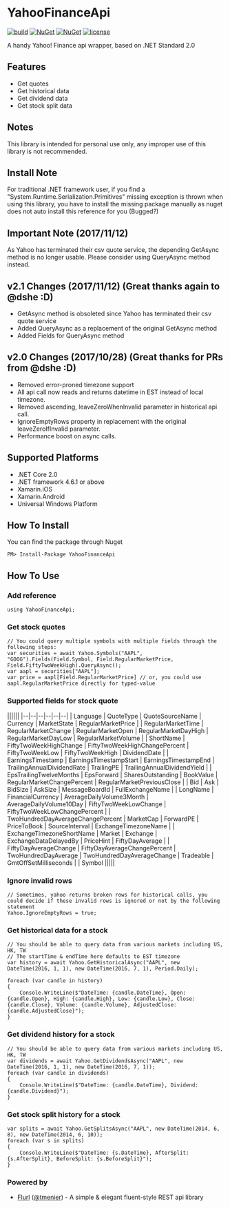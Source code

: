# YahooFinanceApi
[![build](https://github.com/lppkarl/yahoofinanceapi/workflows/build/badge.svg)](https://github.com/lppkarl/YahooFinanceApi/actions?query=workflow%3Abuild)
[![NuGet](https://img.shields.io/nuget/v/YahooFinanceApi.svg)](https://www.nuget.org/packages/YahooFinanceApi/)
[![NuGet](https://img.shields.io/nuget/dt/YahooFinanceApi.svg)](https://www.nuget.org/packages/YahooFinanceApi/)
[![license](https://img.shields.io/github/license/lppkarl/YahooFinanceApi.svg)](https://github.com/lppkarl/YahooFinanceApi/blob/master/LICENSE)

A handy Yahoo! Finance api wrapper, based on .NET Standard 2.0

## Features
* Get quotes
* Get historical data
* Get dividend data
* Get stock split data

## Notes
This library is intended for personal use only, any improper use of this library is not recommended.

## Install Note
For traditional .NET framework user, if you find a "System.Runtime.Serialization.Primitives" missing exception is thrown when using this library, you have to install the missing package manually as nuget does not auto install this reference for you (Bugged?)

## Important Note (2017/11/12)
As Yahoo has terminated their csv quote service, the depending GetAsync method is no longer usable. Please consider using QueryAsync method instead.

## v2.1 Changes (2017/11/12) (Great thanks again to @dshe :D)
* GetAsync method is obsoleted since Yahoo has terminated their csv quote service
* Added QueryAsync as a replacement of the original GetAsync method
* Added Fields for QueryAsync method

## v2.0 Changes (2017/10/28) (Great thanks for PRs from @dshe :D)
* Removed error-proned timezone support
* All api call now reads and returns datetime in EST instead of local timezone.
* Removed ascending, leaveZeroWhenInvalid parameter in historical api call.
* IgnoreEmptyRows property in replacement with the original leaveZeroIfInvalid parameter.
* Performance boost on async calls.

## Supported Platforms
* .NET Core 2.0
* .NET framework 4.6.1 or above
* Xamarin.iOS
* Xamarin.Android
* Universal Windows Platform

## How To Install
You can find the package through Nuget

    PM> Install-Package YahooFinanceApi

## How To Use

### Add reference

    using YahooFinanceApi;

### Get stock quotes
    // You could query multiple symbols with multiple fields through the following steps:
    var securities = await Yahoo.Symbols("AAPL", "GOOG").Fields(Field.Symbol, Field.RegularMarketPrice, Field.FiftyTwoWeekHigh).QueryAsync();
    var aapl = securities["AAPL"];
    var price = aapl[Field.RegularMarketPrice] // or, you could use aapl.RegularMarketPrice directly for typed-value

### Supported fields for stock quote
||||||
|--|--|--|--|--|--|
| Language | QuoteType | QuoteSourceName | Currency | MarketState | RegularMarketPrice | 
| RegularMarketTime | RegularMarketChange | RegularMarketOpen | RegularMarketDayHigh | RegularMarketDayLow | RegularMarketVolume |
| ShortName | FiftyTwoWeekHighChange | FiftyTwoWeekHighChangePercent | FiftyTwoWeekLow | FiftyTwoWeekHigh | DividendDate |
| EarningsTimestamp | EarningsTimestampStart | EarningsTimestampEnd | TrailingAnnualDividendRate | TrailingPE | TrailingAnnualDividendYield | 
| EpsTrailingTwelveMonths | EpsForward | SharesOutstanding | BookValue | RegularMarketChangePercent | RegularMarketPreviousClose | 
| Bid | Ask | BidSize | AskSize | MessageBoardId | FullExchangeName | 
| LongName | FinancialCurrency | AverageDailyVolume3Month | AverageDailyVolume10Day | FiftyTwoWeekLowChange | FiftyTwoWeekLowChangePercent |
| TwoHundredDayAverageChangePercent | MarketCap | ForwardPE | PriceToBook | SourceInterval | ExchangeTimezoneName |
| ExchangeTimezoneShortName | Market | Exchange | ExchangeDataDelayedBy | PriceHint | FiftyDayAverage |
| FiftyDayAverageChange | FiftyDayAverageChangePercent | TwoHundredDayAverage | TwoHundredDayAverageChange | Tradeable | GmtOffSetMilliseconds |
| Symbol |||||

### Ignore invalid rows
    // Sometimes, yahoo returns broken rows for historical calls, you could decide if these invalid rows is ignored or not by the following statement
    Yahoo.IgnoreEmptyRows = true;

### Get historical data for a stock
    // You should be able to query data from various markets including US, HK, TW
    // The startTime & endTime here defaults to EST timezone
    var history = await Yahoo.GetHistoricalAsync("AAPL", new DateTime(2016, 1, 1), new DateTime(2016, 7, 1), Period.Daily);

    foreach (var candle in history)
    {
        Console.WriteLine($"DateTime: {candle.DateTime}, Open: {candle.Open}, High: {candle.High}, Low: {candle.Low}, Close: {candle.Close}, Volume: {candle.Volume}, AdjustedClose: {candle.AdjustedClose}");
    }

### Get dividend history for a stock
    // You should be able to query data from various markets including US, HK, TW
    var dividends = await Yahoo.GetDividendsAsync("AAPL", new DateTime(2016, 1, 1), new DateTime(2016, 7, 1));
    foreach (var candle in dividends)
    {
        Console.WriteLine($"DateTime: {candle.DateTime}, Dividend: {candle.Dividend}");
    }

### Get stock split history for a stock
    var splits = await Yahoo.GetSplitsAsync("AAPL", new DateTime(2014, 6, 8), new DateTime(2014, 6, 10));
    foreach (var s in splits)
    {
        Console.WriteLine($"DateTime: {s.DateTime}, AfterSplit: {s.AfterSplit}, BeforeSplit: {s.BeforeSplit}");
    }

### Powered by
* [Flurl](https://github.com/tmenier/Flurl) ([@tmenier](https://github.com/tmenier)) - A simple & elegant fluent-style REST api library 
